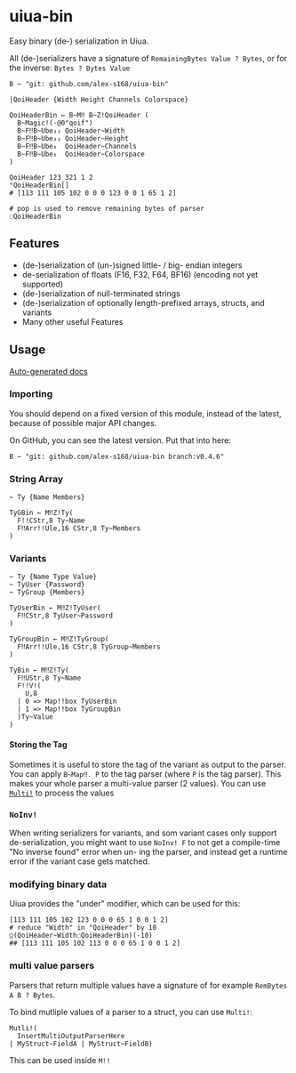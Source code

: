 # uiua-bin
Easy binary (de-) serialization in Uiua.

All (de-)serializers have a signature of `RemainingBytes Value ? Bytes`, or for the inverse: `Bytes ? Bytes Value`

```
B ~ "git: github.com/alex-s168/uiua-bin"

|QoiHeader {Width Height Channels Colorspace}

QoiHeaderBin ← B~M‼ B~Z!QoiHeader (
  B~Magic!(-@0"qoif")
  B~F‼B~Ube₃₂ QoiHeader~Width
  B~F‼B~Ube₃₂ QoiHeader~Height
  B~F‼B~Ube₈  QoiHeader~Channels
  B~F‼B~Ube₈  QoiHeader~Colorspace
)

QoiHeader 123 321 1 2
°QoiHeaderBin[]
# [113 111 105 102 0 0 0 123 0 0 1 65 1 2]

# pop is used to remove remaining bytes of parser
◌QoiHeaderBin
```

## Features
- (de-)serialization of (un-)signed little- / big- endian integers
- de-serialization of floats (F16, F32, F64, BF16) (encoding not yet supported)
- (de-)serialization of null-terminated strings
- (de-)serialization of optionally length-prefixed arrays, structs, and variants
- Many other useful Features

## Usage
[Auto-generated docs](https://alex-s168.github.io/uiua-bin/)

### Importing
You should depend on a fixed version of this module, instead of the latest, because of possible major API changes.

On GitHub, you can see the latest version. Put that into here:
```
B ~ "git: github.com/alex-s168/uiua-bin branch:v0.4.6"
```

### String Array
```
~ Ty {Name Members}

TyGBin ← M‼Z!Ty(
  F!!CStr,8 Ty~Name
  F‼Arr!!Ule,16 CStr,8 Ty~Members
)
```

### Variants
```
~ Ty {Name Type Value}
~ TyUser {Password}
~ TyGroup {Members}

TyUserBin ← M‼Z!TyUser(
  F‼CStr,8 TyUser~Password
)

TyGroupBin ← M‼Z!TyGroup(
  F‼Arr!!Ule,16 CStr,8 TyGroup~Members
)

TyBin ← M‼Z!Ty(
  F‼UStr,8 Ty~Name
  F!!V!(
    U,8
  | 0 => Map!!box TyUserBin
  | 1 => Map!!box TyGroupBin
  )Ty~Value
)
```

#### Storing the Tag
Sometimes it is useful to store the tag of the variant as output to the parser. You can apply `B~Map‼. P` to the tag parser (where `P` is the tag parser).
This makes your whole parser a multi-value parser (2 values). You can use [`Multi!`](#multi-value-parsers) to process the values

### `NoInv!`
When writing serializers for variants, and som variant cases only support de-serialization,
you might want to use `NoInv! F` to not get a compile-time "No inverse found" error when un- ing the parser, and instead get a runtime error if the variant case gets matched.

### modifying binary data
Uiua provides the "under" modifier, which can be used for this:
```
[113 111 105 102 123 0 0 0 65 1 0 0 1 2]
# reduce "Width" in "QoiHeader" by 10
⍜(QoiHeader~Width◌QoiHeaderBin)(-10)
## [113 111 105 102 113 0 0 0 65 1 0 0 1 2]
```


### multi value parsers
Parsers that return multiple values have a signature of for example `RemBytes A B ? Bytes`.

To bind mutliple values of a parser to a struct, you can use `Multi!`:
```
Mutli!(
  InsertMultiOutputParserHere
| MyStruct~FieldA | MyStruct~FieldB)
```

This can be used inside `M!!`
